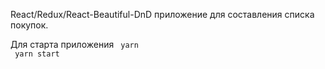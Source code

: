 React/Redux/React-Beautiful-DnD приложение для составления списка покупок. 



Для старта приложения 
<code> yarn </code> <br/>
<code> yarn start </code>
